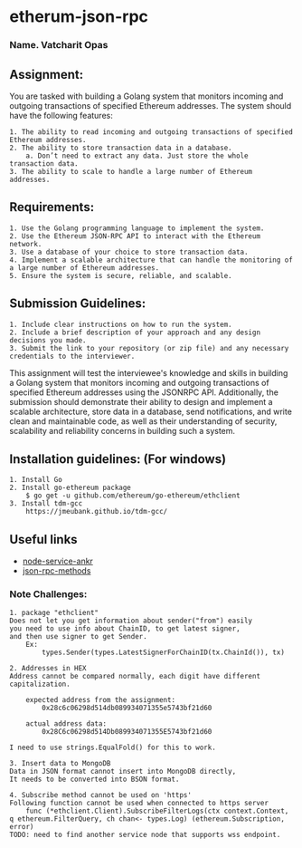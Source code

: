 # etherum-json-rpc

### Name. Vatcharit Opas

## Assignment:
You are tasked with building a Golang system that monitors incoming and outgoing transactions of specified Ethereum addresses. The system should have the following features:

    1. The ability to read incoming and outgoing transactions of specified Ethereum addresses.
    2. The ability to store transaction data in a database.
        a. Don’t need to extract any data. Just store the whole transaction data.
    3. The ability to scale to handle a large number of Ethereum addresses.

## Requirements:
    1. Use the Golang programming language to implement the system.
    2. Use the Ethereum JSON-RPC API to interact with the Ethereum network.
    3. Use a database of your choice to store transaction data.
    4. Implement a scalable architecture that can handle the monitoring of a large number of Ethereum addresses.
    5. Ensure the system is secure, reliable, and scalable.

## Submission Guidelines:
    1. Include clear instructions on how to run the system.
    2. Include a brief description of your approach and any design decisions you made.
    3. Submit the link to your repository (or zip file) and any necessary credentials to the interviewer.

This assignment will test the interviewee's knowledge and skills in building a Golang system that
monitors incoming and outgoing transactions of specified Ethereum addresses using the JSONRPC API. Additionally, the submission should demonstrate their ability to design and implement
a scalable architecture, store data in a database, send notifications, and write clean and
maintainable code, as well as their understanding of security, scalability and reliability concerns
in building such a system.


## Installation guidelines: (For windows)
    1. Install Go
    2. Install go-ethereum package 
        $ go get -u github.com/ethereum/go-ethereum/ethclient
    3. Install tdm-gcc
        https://jmeubank.github.io/tdm-gcc/
        
## Useful links
- [node-service-ankr](https://www.ankr.com/rpc/eth/)
- [json-rpc-methods](https://ethereum.org/en/developers/docs/apis/json-rpc/#json-rpc-methods)

### Note Challenges:

    1. package "ethclient" 
    Does not let you get information about sender("from") easily
    you need to use info about ChainID, to get latest signer, 
    and then use signer to get Sender.
        Ex:
            types.Sender(types.LatestSignerForChainID(tx.ChainId()), tx)

    2. Addresses in HEX
    Address cannot be compared normally, each digit have different capitalization.

        expected address from the assignment:
            0x28c6c06298d514db089934071355e5743bf21d60
      
        actual address data:
            0x28C6c06298d514Db089934071355E5743bf21d60
    
    I need to use strings.EqualFold() for this to work.

    3. Insert data to MongoDB
    Data in JSON format cannot insert into MongoDB directly,
    It needs to be converted into BSON format.

    4. Subscribe method cannot be used on 'https'
    Following function cannot be used when connected to https server
        func (*ethclient.Client).SubscribeFilterLogs(ctx context.Context, q ethereum.FilterQuery, ch chan<- types.Log) (ethereum.Subscription, error)
    TODO: need to find another service node that supports wss endpoint.